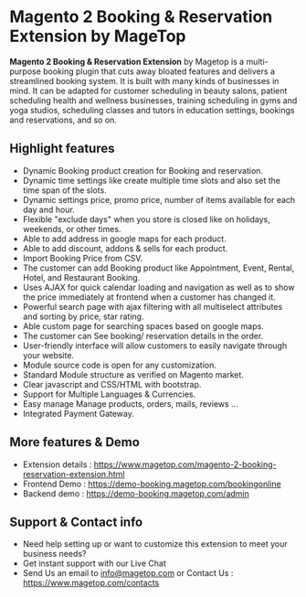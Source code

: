 # Magento 2 Booking & Reservation Extension by MageTop

**Magento 2 Booking & Reservation Extension** by Magetop is a multi-purpose booking plugin that cuts away bloated features and delivers a streamlined booking system. It is built with many kinds of businesses in mind. It can be adapted for customer scheduling in beauty salons, patient scheduling health and wellness businesses, training scheduling in gyms and yoga studios, scheduling classes and tutors in education settings, bookings and reservations, and so on. 

## Highlight features

- Dynamic Booking product creation for Booking and reservation.
- Dynamic time settings like create multiple time slots and also set the time span of the slots.
- Dynamic settings price, promo price, number of items available for each day and hour.
- Flexible "exclude days" when you store is closed like on holidays, weekends, or other times.
- Able to add address in google maps for each product.
- Able to add discount, addons & sells for each product.
- Import Booking Price from CSV.
- The customer can add Booking product like Appointment, Event, Rental, Hotel, and Restaurant Booking.
- Uses AJAX for quick calendar loading and navigation as well as to show the price immediately at frontend when a customer has changed it.
- Powerful search page with ajax filtering with all multiselect attributes and sorting by price, star rating.
- Able custom page for searching spaces based on google maps.
- The customer can See booking/ reservation details in the order.
- User-friendly interface will allow customers to easily navigate through your website.
- Module source code is open for any customization.
- Standard Module structure as verified on Magento market.
- Clear javascript and CSS/HTML with bootstrap.
- Support for Multiple Languages & Currencies.
- Easy manage Manage products, orders, mails, reviews ...
- Integrated Payment Gateway.

## More features & Demo

- Extension details : https://www.magetop.com/magento-2-booking-reservation-extension.html
- Frontend Demo : https://demo-booking.magetop.com/bookingonline
- Backend demo : https://demo-booking.magetop.com/admin

## Support & Contact info

- Need help setting up or want to customize this extension to meet your business needs? 
- Get instant support with our Live Chat
- Send Us an email to info@magetop.com or Contact Us : https://www.magetop.com/contacts
